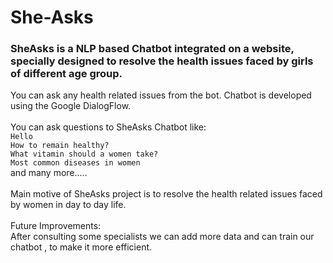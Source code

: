 # She-Asks
### SheAsks is a NLP based Chatbot integrated on a website, specially designed to resolve the health issues faced by girls of different age group.
You can ask any health related issues from the bot.
Chatbot is developed using the Google DialogFlow.
<br>
<br>
You can ask questions to SheAsks Chatbot like:<br>
 ```Hello ```<br>
```How to remain healthy?```<br>
```What vitamin should a women take?```<br>
```Most common diseases in women``` <br>
and many more.....<br>
<br>
Main motive of SheAsks project is to resolve the health related issues faced by women in day to day life.
<br>
<br>
Future Improvements:<br>
After consulting some specialists we can add more data and can train our chatbot , to make it more efficient.<br>


